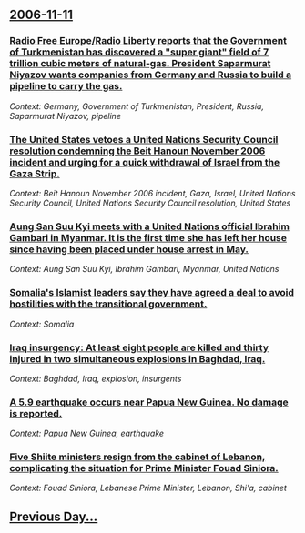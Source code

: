## [2006-11-11](/news/2006/11/11/index.md)

### [ Radio Free Europe/Radio Liberty reports that the Government of Turkmenistan has discovered a "super giant" field of 7 trillion cubic meters of natural-gas. President Saparmurat Niyazov wants companies from Germany and Russia to build a pipeline to carry the gas. ](/news/2006/11/11/radio-free-europe-radio-liberty-reports-that-the-government-of-turkmenistan-has-discovered-a-super-giant-field-of-7-trillion-cubic-meters.md)
_Context: Germany, Government of Turkmenistan, President, Russia, Saparmurat Niyazov, pipeline_

### [ The United States vetoes a United Nations Security Council resolution condemning the Beit Hanoun November 2006 incident and urging for a quick withdrawal of Israel from the Gaza Strip. ](/news/2006/11/11/the-united-states-vetoes-a-united-nations-security-council-resolution-condemning-the-beit-hanoun-november-2006-incident-and-urging-for-a-qu.md)
_Context: Beit Hanoun November 2006 incident, Gaza, Israel, United Nations Security Council, United Nations Security Council resolution, United States_

### [ Aung San Suu Kyi meets with a United Nations official Ibrahim Gambari in Myanmar. It is the first time she has left her house since having been placed under house arrest in May. ](/news/2006/11/11/aung-san-suu-kyi-meets-with-a-united-nations-official-ibrahim-gambari-in-myanmar-it-is-the-first-time-she-has-left-her-house-since-having.md)
_Context: Aung San Suu Kyi, Ibrahim Gambari, Myanmar, United Nations_

### [ Somalia's Islamist leaders say they have agreed a deal to avoid hostilities with the transitional government. ](/news/2006/11/11/somalia-s-islamist-leaders-say-they-have-agreed-a-deal-to-avoid-hostilities-with-the-transitional-government.md)
_Context: Somalia_

### [ Iraq insurgency: At least eight people are killed and thirty injured in two simultaneous explosions in Baghdad, Iraq. ](/news/2006/11/11/iraq-insurgency-at-least-eight-people-are-killed-and-thirty-injured-in-two-simultaneous-explosions-in-baghdad-iraq.md)
_Context: Baghdad, Iraq, explosion, insurgents_

### [ A 5.9 earthquake occurs near Papua New Guinea. No damage is reported. ](/news/2006/11/11/a-5-9-earthquake-occurs-near-papua-new-guinea-no-damage-is-reported.md)
_Context: Papua New Guinea, earthquake_

### [ Five Shiite ministers resign from the cabinet of Lebanon, complicating the situation for Prime Minister Fouad Siniora. ](/news/2006/11/11/five-shiite-ministers-resign-from-the-cabinet-of-lebanon-complicating-the-situation-for-prime-minister-fouad-siniora.md)
_Context: Fouad Siniora, Lebanese Prime Minister, Lebanon, Shi'a, cabinet_

## [Previous Day...](/news/2006/11/10/index.md)

